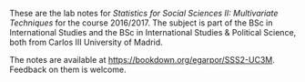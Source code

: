 These are the lab notes for *Statistics for Social Sciences II: Multivariate Techniques* for the course 2016/2017. The subject is part of the BSc in International Studies and the BSc in International Studies & Political	Science, both from Carlos III University of Madrid.

The notes are available at https://bookdown.org/egarpor/SSS2-UC3M. Feedback on them is welcome.
